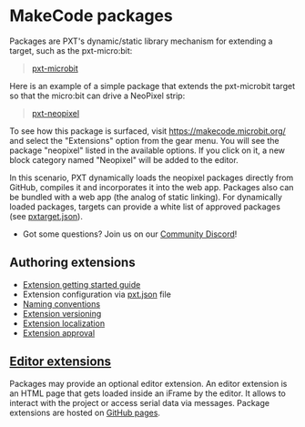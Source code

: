 # MakeCode packages

Packages are PXT's dynamic/static library mechanism for extending a target, such as the
pxt-micro:bit:

> [pxt-microbit](https://github.com/microsoft/pxt-microbit)

Here is an example of a simple package that extends the pxt-microbit target 
so that the micro:bit can drive a NeoPixel strip:

> [pxt-neopixel](https://github.com/Microsoft/pxt-neopixel)

To see how this package is surfaced, visit https://makecode.microbit.org/ and select the "Extensions" option from the gear menu. You will see the package "neopixel" listed in the available options. If you click on it, a new block category named "Neopixel" will be added to the editor. 

In this scenario, PXT dynamically loads the neopixel packages directly from GitHub, compiles it and incorporates it into the web app. Packages also can be bundled with a web app (the analog of static linking). For dynamically loaded packages, targets can provide a white list of approved packages (see [pxtarget.json](/targets/pxtarget#bundleddirs-string-)).

* Got some questions? Join us on our [Community Discord](https://aka.ms/makecodecommunity)!

## Authoring extensions

* [Extension getting started guide](/extensions/getting-started)
* Extension configuration via [pxt.json](/extensions/pxt-json) file
* [Naming conventions](/extensions/naming-conventions)
* [Extension versioning](/extensions/versioning)
* [Extension localization](/extensions/localization)
* [Extension approval](/extensions/approval)

## [Editor extensions](/extensions/extensions)

Packages may provide an optional editor extension. An editor extension is an HTML page that gets loaded inside an iFrame by the editor. It allows to interact with the project or access serial data via messages. Package extensions are hosted on [GitHub pages](https://pages.github.com/).
